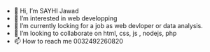- 👋 Hi, I’m SAYHI Jawad
- 👀 I’m interested in web developping
- 🌱 I’m currently locking for a job as web devloper or data analysis.
- 💞️ I’m looking to collaborate on html, css, js , nodejs, php
- 📫 How to reach me 0032492260820

<!---
jawadsay/jawadsay is a ✨ special ✨ repository because its `README.md` (this file) appears on your GitHub profile.
You can click the Preview link to take a look at your changes.
--->
